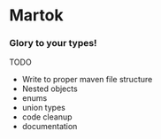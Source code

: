 # Martok
### Glory to your types!

TODO
* Write to proper maven file structure
* Nested objects
* enums
* union types
* code cleanup
* documentation
